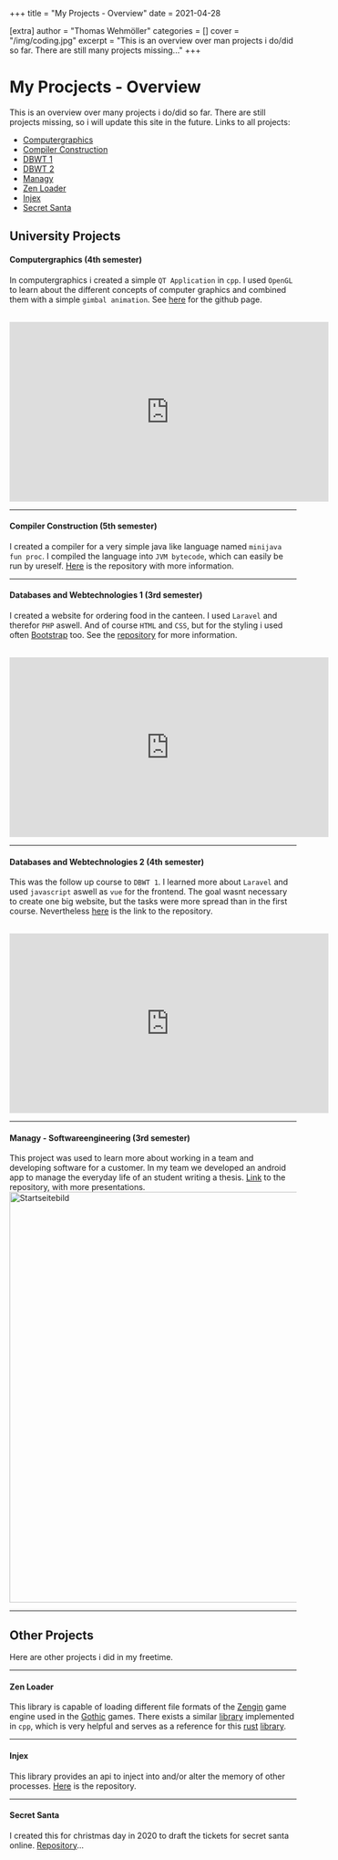 +++
title = "My Projects - Overview"
date = 2021-04-28

[extra]
author = "Thomas Wehmöller"
categories = []
cover = "/img/coding.jpg"
excerpt = "This is an overview over man projects i do/did so far. There are still many projects missing..."
+++

# My Procjects - Overview

This is an overview over many projects i do/did so far. There are still projects missing, so i will update this site in the future.
Links to all projects:

- [Computergraphics](https://github.com/MordragT/Computergrafik) 
- [Compiler Construction](https://github.com/MordragT/Compilerbau) 
- [DBWT 1](https://github.com/MordragT/DBWT) 
- [DBWT 2](https://github.com/MordragT/DBWT2) 
- [Managy](https://github.com/MordragT/managy) 
- [Zen Loader](https://github.com/MordragT/zen-loader) 
- [Injex](https://github.com/MordragT/injex) 
- [Secret Santa](https://github.com/MordragT/secret-santa) 

## University Projects

#### Computergraphics (4th semester)

In computergraphics i created a simple `QT Application` in `cpp`. I used `OpenGL` to learn about the different concepts of computer graphics and combined them with a simple `gimbal animation`. See [here](https://github.com/MordragT/Computergrafik) for the github page.

<br>
<iframe width="560" height="315" src="https://www.youtube.com/embed/XS2q9vPfBjo" title="YouTube video player" frameborder="0" allow="accelerometer; autoplay; clipboard-write; encrypted-media; gyroscope; picture-in-picture" allowfullscreen></iframe>
<br>

---

#### Compiler Construction (5th semester)

I created a compiler for a very simple java like language named `minijava fun proc`. I compiled the language into `JVM bytecode`, which can easily be run by ureself. [Here](https://github.com/MordragT/Compilerbau) is the repository with more information.

---

#### Databases and Webtechnologies 1 (3rd semester)

I created a website for ordering food in the canteen. I used `Laravel` and therefor `PHP` aswell. And of course `HTML` and `CSS`, but for the styling i used often [Bootstrap](https://getbootstrap.com/docs/4.6/getting-started/introduction/) too. See the [repository](https://github.com/MordragT/DBWT) for more information.

<br>
<iframe width="560" height="315" src="https://www.youtube.com/embed/L9WE2DQoYbc" title="YouTube video player" frameborder="0" allow="accelerometer; autoplay; clipboard-write; encrypted-media; gyroscope; picture-in-picture" allowfullscreen></iframe>
<br>

---

#### Databases and Webtechnologies 2 (4th semester)

This was the follow up course to `DBWT 1`. I learned more about `Laravel` and used `javascript` aswell as `vue` for the frontend. The goal wasnt necessary to create one big website, but the tasks were more spread than in the first course. Nevertheless [here](https://github.com/MordragT/DBWT2) is the link to the repository.

<br>
<iframe width="560" height="315" src="https://www.youtube.com/embed/PEqSo8c88HM" title="YouTube video player" frameborder="0" allow="accelerometer; autoplay; clipboard-write; encrypted-media; gyroscope; picture-in-picture" allowfullscreen></iframe>
<br>

---

#### Managy - Softwareengineering (3rd semester)

This project was used to learn more about working in a team and developing software for a customer. In my team we developed an android app to manage the everyday life of an student writing a thesis. [Link](https://github.com/MordragT/managy) to the repository, with more presentations.
<img src="/assets/images/startseite.png" alt="Startseitebild" height="720"/>

---

## Other Projects

Here are other projects i did in my freetime.

---

#### Zen Loader

This library is capable of loading different file formats of the [Zengin](https://www.moddb.com/engines/zengin) game engine used in the [Gothic](https://en.wikipedia.org/wiki/Gothic_(video_game)) games. There exists a similar [library](https://github.com/ataulien/ZenLib) implemented in `cpp`, which is very helpful and serves as a reference for this [rust](https://www.rust-lang.org/) [library](https://github.com/MordragT/zen-loader).

---

#### Injex

This library provides an api to inject into and/or alter the memory of other processes. [Here](https://github.com/MordragT/injex) is the repository.

---

#### Secret Santa

I created this for christmas day in 2020 to draft the tickets for secret santa online. [Repository](https://github.com/MordragT/secret-santa)...